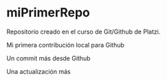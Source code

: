 # miPrimerRepo
Repositorio creado en el curso de Git/Github de Platzi.

Mi primera contribución local para Github

Un commit más desde Github

Una actualización más
